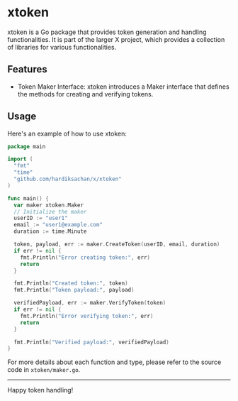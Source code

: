 # xtoken

xtoken is a Go package that provides token generation and handling functionalities. It is part of the larger X project, which provides a collection of libraries for various functionalities.

## Features

- Token Maker Interface: xtoken introduces a Maker interface that defines the methods for creating and verifying tokens.

## Usage

Here's an example of how to use xtoken:

```go
package main

import (
  "fmt"
  "time"
  "github.com/hardiksachan/x/xtoken"
)

func main() {
  var maker xtoken.Maker
  // Initialize the maker
  userID := "user1"
  email := "user1@example.com"
  duration := time.Minute

  token, payload, err := maker.CreateToken(userID, email, duration)
  if err != nil {
    fmt.Println("Error creating token:", err)
    return
  }

  fmt.Println("Created token:", token)
  fmt.Println("Token payload:", payload)

  verifiedPayload, err := maker.VerifyToken(token)
  if err != nil {
    fmt.Println("Error verifying token:", err)
    return
  }

  fmt.Println("Verified payload:", verifiedPayload)
}
```

For more details about each function and type, please refer to the source code in `xtoken/maker.go`.

---

Happy token handling!
